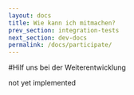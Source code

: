 ```yaml
---
layout: docs
title: Wie kann ich mitmachen?
prev_section: integration-tests
next_section: dev-docs
permalink: /docs/participate/
---
```


#Hilf uns bei der Weiterentwicklung

not yet implemented
